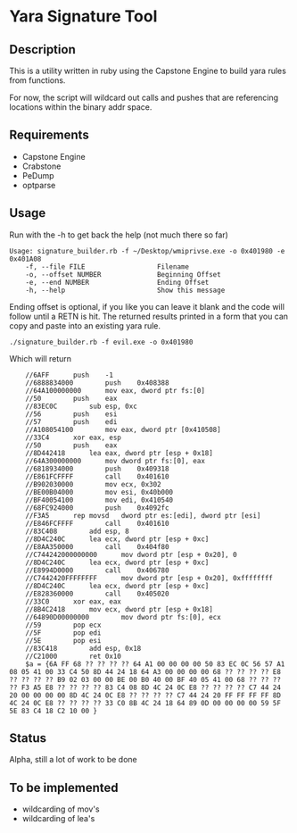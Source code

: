 Yara Signature Tool
=============

Description
------------
This is a utility written in ruby using the Capstone Engine to build yara rules from functions.

For now, the script will wildcard out calls and pushes that are referencing locations within the binary addr space.


Requirements
------------
* Capstone Engine
* Crabstone
* PeDump
* optparse

Usage
------------
Run with the -h to get back the help (not much there so far)
```
Usage: signature_builder.rb -f ~/Desktop/wmiprivse.exe -o 0x401980 -e 0x401A08
    -f, --file FILE                  Filename
    -o, --offset NUMBER              Beginning Offset
    -e, --end NUMBER                 Ending Offset
    -h, --help                       Show this message
```
Ending offset is optional, if you like you can leave it blank and the code will follow until a RETN is hit.  The returned results printed in a form that you can copy and paste into an existing yara rule.
```
./signature_builder.rb -f evil.exe -o 0x401980
```
Which will return
```
    //6AFF		push	-1
    //6888834000		push	0x408388
    //64A100000000		mov	eax, dword ptr fs:[0]
    //50		push	eax
    //83EC0C		sub	esp, 0xc
    //56		push	esi
    //57		push	edi
    //A108054100		mov	eax, dword ptr [0x410508]
    //33C4		xor	eax, esp
    //50		push	eax
    //8D442418		lea	eax, dword ptr [esp + 0x18]
    //64A300000000		mov	dword ptr fs:[0], eax
    //6818934000		push	0x409318
    //E861FCFFFF		call	0x401610
    //B902030000		mov	ecx, 0x302
    //BE00B04000		mov	esi, 0x40b000
    //BF40054100		mov	edi, 0x410540
    //68FC924000		push	0x4092fc
    //F3A5		rep movsd	dword ptr es:[edi], dword ptr [esi]
    //E846FCFFFF		call	0x401610
    //83C408		add	esp, 8
    //8D4C240C		lea	ecx, dword ptr [esp + 0xc]
    //E8AA350000		call	0x404f80
    //C744242000000000		mov	dword ptr [esp + 0x20], 0
    //8D4C240C		lea	ecx, dword ptr [esp + 0xc]
    //E8994D0000		call	0x406780
    //C7442420FFFFFFFF		mov	dword ptr [esp + 0x20], 0xffffffff
    //8D4C240C		lea	ecx, dword ptr [esp + 0xc]
    //E828360000		call	0x405020
    //33C0		xor	eax, eax
    //8B4C2418		mov	ecx, dword ptr [esp + 0x18]
    //64890D00000000		mov	dword ptr fs:[0], ecx
    //59		pop	ecx
    //5F		pop	edi
    //5E		pop	esi
    //83C418		add	esp, 0x18
    //C21000		ret	0x10
    $a = {6A FF 68 ?? ?? ?? ?? 64 A1 00 00 00 00 50 83 EC 0C 56 57 A1 08 05 41 00 33 C4 50 8D 44 24 18 64 A3 00 00 00 00 68 ?? ?? ?? ?? E8 ?? ?? ?? ?? B9 02 03 00 00 BE 00 B0 40 00 BF 40 05 41 00 68 ?? ?? ?? ?? F3 A5 E8 ?? ?? ?? ?? 83 C4 08 8D 4C 24 0C E8 ?? ?? ?? ?? C7 44 24 20 00 00 00 00 8D 4C 24 0C E8 ?? ?? ?? ?? C7 44 24 20 FF FF FF FF 8D 4C 24 0C E8 ?? ?? ?? ?? 33 C0 8B 4C 24 18 64 89 0D 00 00 00 00 59 5F 5E 83 C4 18 C2 10 00 }

```
Status
------------
Alpha, still a lot of work to be done

To be implemented
------------
* wildcarding of mov's 
* wildcarding of lea's 
